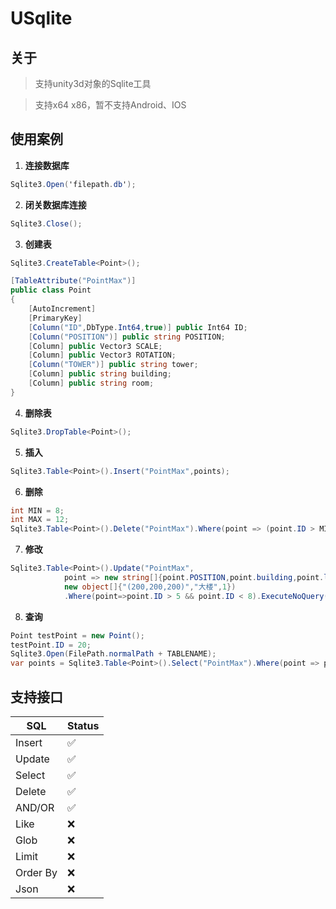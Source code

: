 # USqlite

## 关于

>  支持unity3d对象的Sqlite工具

> 支持x64 x86，暂不支持Android、IOS

## 使用案例

1. **连接数据库**

```C#
Sqlite3.Open('filepath.db');
```

2. **闭关数据库连接**

```C#
Sqlite3.Close();
```

3. **创建表**

```C#
Sqlite3.CreateTable<Point>();
```

```C#
[TableAttribute("PointMax")]
public class Point
{
    [AutoIncrement]
    [PrimaryKey]
    [Column("ID",DbType.Int64,true)] public Int64 ID;
    [Column("POSITION")] public string POSITION;
    [Column] public Vector3 SCALE;
    [Column] public Vector3 ROTATION;
    [Column("TOWER")] public string tower;
    [Column] public string building;
    [Column] public string room;
}
```

4. **删除表**

```C#
Sqlite3.DropTable<Point>();
```

5. **插入**

```C#
Sqlite3.Table<Point>().Insert("PointMax",points);
```

6. **删除**

```C#
int MIN = 8;
int MAX = 12;
Sqlite3.Table<Point>().Delete("PointMax").Where(point => (point.ID > MIN && point.ID < MAX)).ExecuteNoQuery();
```

7. **修改**

```C#
Sqlite3.Table<Point>().Update("PointMax",
            point => new string[]{point.POSITION,point.building,point.level},
            new object[]{"(200,200,200)","大楼",1})
            .Where(point=>point.ID > 5 && point.ID < 8).ExecuteNoQuery();
```

8. **查询**

```C#
Point testPoint = new Point();
testPoint.ID = 20;
Sqlite3.Open(FilePath.normalPath + TABLENAME);
var points = Sqlite3.Table<Point>().Select("PointMax").Where(point => point.ID < testPoint.ID).Execute2List();
```

## 支持接口

SQL | Status
----|----
Insert | :white_check_mark:
Update | :white_check_mark:
Select | :white_check_mark:
Delete | :white_check_mark:
AND/OR | :white_check_mark:
Like | :x:
Glob | :x:
Limit | :x:
Order By | :x:
Json | :x: